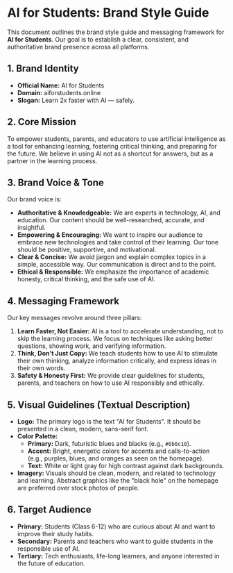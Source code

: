 # AI for Students: Brand Style Guide

This document outlines the brand style guide and messaging framework for **AI for Students**. Our goal is to establish a clear, consistent, and authoritative brand presence across all platforms.

## 1. Brand Identity

- **Official Name:** AI for Students
- **Domain:** aiforstudents.online
- **Slogan:** Learn 2x faster with AI — safely.

## 2. Core Mission

To empower students, parents, and educators to use artificial intelligence as a tool for enhancing learning, fostering critical thinking, and preparing for the future. We believe in using AI not as a shortcut for answers, but as a partner in the learning process.

## 3. Brand Voice & Tone

Our brand voice is:

- **Authoritative & Knowledgeable:** We are experts in technology, AI, and education. Our content should be well-researched, accurate, and insightful.
- **Empowering & Encouraging:** We want to inspire our audience to embrace new technologies and take control of their learning. Our tone should be positive, supportive, and motivational.
- **Clear & Concise:** We avoid jargon and explain complex topics in a simple, accessible way. Our communication is direct and to the point.
- **Ethical & Responsible:** We emphasize the importance of academic honesty, critical thinking, and the safe use of AI.

## 4. Messaging Framework

Our key messages revolve around three pillars:

1.  **Learn Faster, Not Easier:** AI is a tool to accelerate understanding, not to skip the learning process. We focus on techniques like asking better questions, showing work, and verifying information.
2.  **Think, Don't Just Copy:** We teach students how to use AI to stimulate their own thinking, analyze information critically, and express ideas in their own words.
3.  **Safety & Honesty First:** We provide clear guidelines for students, parents, and teachers on how to use AI responsibly and ethically.

## 5. Visual Guidelines (Textual Description)

- **Logo:** The primary logo is the text "AI for Students". It should be presented in a clean, modern, sans-serif font.
- **Color Palette:**
  - **Primary:** Dark, futuristic blues and blacks (e.g., `#0b0c10`).
  - **Accent:** Bright, energetic colors for accents and calls-to-action (e.g., purples, blues, and oranges as seen on the homepage).
  - **Text:** White or light gray for high contrast against dark backgrounds.
- **Imagery:** Visuals should be clean, modern, and related to technology and learning. Abstract graphics like the "black hole" on the homepage are preferred over stock photos of people.

## 6. Target Audience

- **Primary:** Students (Class 6-12) who are curious about AI and want to improve their study habits.
- **Secondary:** Parents and teachers who want to guide students in the responsible use of AI.
- **Tertiary:** Tech enthusiasts, life-long learners, and anyone interested in the future of education.
